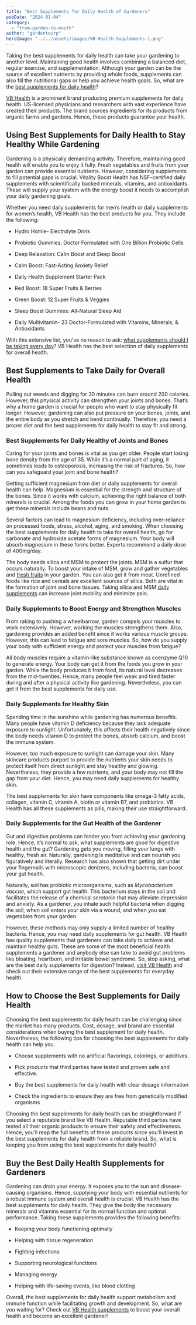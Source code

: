 ```yaml
---
title: "Best Supplements for Daily Health of Gardeners"
pubDate: "2024-01-04"
category: 
  - "from-garden-to-mouth"
author: "gardentesrp"
heroImage: "../../assets/images/VB-Health-Supplements-1.png"
---
```


Taking the best supplements for daily health can take your gardening to another level. Maintaining good health involves combining a balanced diet, regular exercise, and supplementation. Although your garden can be the source of excellent nutrients by providing whole foods, supplements can also fill the nutritional gaps or help you achieve health goals. So, what are the [best supplements for daily health](http://vitaliboost.sjv.io/q4LO0g)?

[VB Health](http://vitaliboost.sjv.io/q4LO0g) is a prominent brand producing premium supplements for daily health. US-licensed physicians and researchers with vast experience have created their products. The brand sources ingredients for its products from organic farms and gardens. Hence, these products guarantee your health.

## Using Best Supplements for Daily Health to Stay Healthy While Gardening

Gardening is a physically demanding activity. Therefore, maintaining good health will enable you to enjoy it fully. Fresh vegetables and fruits from your garden can provide essential nutrients. However, considering supplements to fill potential gaps is crucial. Vitality Boost Health has NSF-certified daily supplements with scientifically backed minerals, vitamins, and antioxidants. These will supply your system with the energy boost it needs to accomplish your daily gardening goals.

Whether you need daily supplements for men’s health or daily supplements for women’s health, VB Health has the best products for you. They include the following:

- Hydro Homie- Electrolyte Drink

- Probiotic Gummies: Doctor Formulated with One Billion Probiotic Cells

- Deep Relaxation: Calm Boost and Sleep Boost

- Calm Boost: Fast-Acting Anxiety Relief

- Daily Health Supplement Starter Pack

- Red Boost: 18 Super Fruits & Berries

- Green Boost: 12 Super Fruits & Veggies

- Sleep Boost Gummies: All-Natural Sleep Aid

- Daily Multivitamin- 23 Doctor-Formulated with Vitamins, Minerals, & Antioxidants

With this extensive list, you’ve no reason to ask: [what supplements should I be taking every day](http://vitaliboost.sjv.io/q4LO0g)? VB Health has the best selection of daily supplements for overall health.

## Best Supplements to Take Daily for Overall Health

Pulling out weeds and digging for 30 minutes can burn around 200 calories. However, this physical activity can strengthen your joints and bones. That’s why a home garden is crucial for people who want to stay physically fit longer. However, gardening can also put pressure on your bones, joints, and the entire body as you stretch and bend continually. Therefore, you need a proper diet and the best supplements for daily health to stay fit and strong.

### Best Supplements for Daily Healthy of Joints and Bones

Caring for your joints and bones is vital as you get older. People start losing bone density from the age of 35. While it’s a normal part of aging, it sometimes leads to osteoporosis, increasing the risk of fractures. So, how can you safeguard your joint and bone health?

Getting sufficient magnesium from diet or daily supplements for overall health can help. Magnesium is essential for the strength and structure of the bones. Since it works with calcium, achieving the right balance of both minerals is crucial. Among the foods you can grow in your home garden to get these minerals include beans and nuts.

Several factors can lead to magnesium deficiency, including over-reliance on processed foods, stress, alcohol, aging, and smoking. When choosing the best supplements for daily health to take for overall health, go for carbonate and hydroxide acetate forms of magnesium. Your body will absorb magnesium in these forms better. Experts recommend a daily dose of 400mg/day.

The body needs silica and MSM to protect the joints. MSM is a sulfur that occurs naturally. To boost your intake of MSM, grow and gather vegetables and [fresh fruits](https://garden.gnmnetworks.com/why-do-apples-grow-in-cold-climates-top-reasons/) in your garden. You can also get it from meat. Unrefined foods like rice and cereals are excellent sources of silica. Both are vital in the formation of joint and bone tissues. Taking silica and MSM [daily supplements](http://vitaliboost.sjv.io/q4LO0g) can increase joint mobility and minimize pain.

### Daily Supplements to Boost Energy and Strengthen Muscles

From raking to pushing a wheelbarrow, garden compels your muscles to work extensively. However, working the muscles strengthens them. Also, gardening provides an added benefit since it works various muscle groups. However, this can lead to fatigue and sore muscles. So, how do you supply your body with sufficient energy and protect your muscles from fatigue?

All body muscles require a vitamin-like substance known as coenzyme Q10 to generate energy. Your body can get it from the foods you grow in your garden. While the body produces it from food, its natural level decreases from the mid-twenties. Hence, many people feel weak and tired faster during and after a physical activity like gardening. Nevertheless, you can get it from the best supplements for daily use.

### Daily Supplements for Healthy Skin

Spending time in the sunshine while gardening has numerous benefits. Many people have vitamin D deficiency because they lack adequate exposure to sunlight. Unfortunately, this affects their health negatively since the body needs vitamin D to protect the bones, absorb calcium, and boost the immune system.

However, too much exposure to sunlight can damage your skin. Many skincare products purport to provide the nutrients your skin needs to protect itself from direct sunlight and stay healthy and glowing. Nevertheless, they provide a few nutrients, and your body may not fill the gap from your diet. Hence, you may need daily supplements for healthy skin.

The best supplements for skin have components like omega-3 fatty acids, collagen, vitamin C, vitamin A, biotin or vitamin B7, and probiotics. VB Health has all these supplements as pills, making their use straightforward.

### Daily Supplements for the Gut Health of the Gardener

Gut and digestive problems can hinder you from achieving your gardening role. Hence, it’s normal to ask, what supplements are good for digestive health and the gut? Gardening gets you moving, filling your lungs with healthy, fresh air. Naturally, gardening is meditative and can nourish you figuratively and literally. Research has also shown that getting dirt under your fingernails with microscopic denizens, including bacteria, can boost your gut health.

Naturally, soil has probiotic microorganisms, such as _Mycobacterium vaccae_, which support gut health. This bacterium stays in the soil and facilitates the release of a chemical serotonin that may alleviate depression and anxiety. As a gardener, you inhale such helpful bacteria when digging the soil, when soil enters your skin via a wound, and when you eat vegetables from your garden.

However, these methods may only supply a limited number of healthy bacteria. Hence, you may need daily supplements for gut health. VB Health has quality supplements that gardeners can take daily to achieve and maintain healthy guts. These are some of the most beneficial health supplements a gardener and anybody else can take to avoid gut problems like bloating, heartburn, and irritable bowel syndrome. So, stop asking, what are the best daily supplements for digestion? Instead, [visit VB Health](http://vitaliboost.sjv.io/q4LO0g) and check out their extensive range of the best supplements for everyday health.

## How to Choose the Best Supplements for Daily Health

Choosing the best supplements for daily health can be challenging since the market has many products. Cost, dosage, and brand are essential considerations when buying the best supplement for daily health. Nevertheless, the following tips for choosing the best supplements for daily health can help you. 

- Choose supplements with no artificial flavorings, colorings, or additives. 

- Pick products that third parties have tested and proven safe and effective. 

- Buy the best supplements for daily health with clear dosage information 

- Check the ingredients to ensure they are free from genetically modified organisms 

Choosing the best supplements for daily health can be straightforward if you select a reputable brand like VB Health. Reputable third parties have tested all their organic products to ensure their safety and effectiveness. Hence, you’ll reap the full benefits of these products since you’ll invest in the best supplements for daily health from a reliable brand. So, what is keeping you from using the best supplements for daily health?

## Buy the Best Daily Health Supplements for Gardeners

Gardening can drain your energy. It exposes you to the sun and disease-causing organisms. Hence, supplying your body with essential nutrients for a robust immune system and overall health is crucial. VB Health has the best supplements for daily health. They give the body the necessary minerals and vitamins essential for its normal function and optimal performance. Taking these supplements provides the following benefits:

- Keeping your body functioning optimally

- Helping with tissue regeneration

- Fighting infections

- Supporting neurological functions

- Managing energy

- Helping with life-saving events, like blood clotting

Overall, the best supplements for daily health support metabolism and immune function while facilitating growth and development. So, what are you waiting for? Check out [VB Health supplements](http://vitaliboost.sjv.io/q4LO0g) to boost your overall health and become an excellent gardener!
